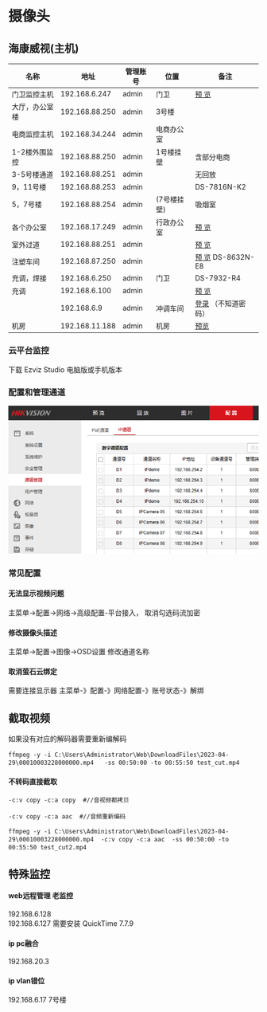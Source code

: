 # 摄像头



## 海康威视(主机)

| 名称           | 地址           | 管理账号 | 位置        | 备注                                                         |
| -------------- | -------------- | -------- | ----------- | ------------------------------------------------------------ |
| 门卫监控主机   | 192.168.6.247  | admin    | 门卫        | [预 览](http://192.168.6.247/doc/page/login.asp?_1676007437416) |
| 大厅，办公室楼 | 192.168.88.250 | admin    | 3号楼       |                                                              |
| 电商监控主机   | 192.168.34.244 | admin    | 电商办公室  |                                                              |
| 1-2楼外围监控  | 192.168.88.250 | admin    | 1号楼挂壁   | 含部分电商                                                   |
| 3-5号楼通道    | 192.168.88.251 | admin    |             | 无回放                                                       |
| 9，11号楼      | 192.168.88.253 | admin    |             | DS-7816N-K2                                                  |
| 5，7号楼       | 192.168.88.254 | admin    | (7号楼挂壁) | 吸烟室                                                       |
| 各个办公室     | 192.168.17.249 | admin    | 行政办公室  | [预 览](http://192.168.17.249/doc/page/preview.asp)          |
| 室外过道       | 192.168.88.251 | admin    |             | [预 览](http://192.168.6.247/doc/page/preview.asp)           |
| 注塑车间       | 192.168.87.250 | admin    |             | [预 览](http://192.168.87.250/doc/page/preview.asp) DS-8632N-E8 |
| 充调，焊接     | 192.168.6.250  | admin    | 门卫        | DS-7932-R4                                                   |
| 充调           | 192.168.6.100  | admin    |             | [预 览](http://192.168.6.100/doc/page/preview.asp)           |
|                | 192.168.6.9    | admin    | 冲调车间    | [登录](http://192.168.6.9/doc/page/login.asp?_1677204535599) （不知道密码） |
| 机房           | 192.168.11.188 | admin    | 机房        | [预览](http://192.168.11.188/doc/page/preview.asp)           |

### 云平台监控

下载 Ezviz Studio 电脑版或手机版本



### 配置和管理通道



![](../imgs/监控通道管理.png)

### 常见配置

#### 无法显示视频问题

主菜单->配置->网络->高级配置-平台接入， 取消勾选码流加密



#### 修改摄像头描述



主菜单->配置->图像->OSD设置 修改通道名称



#### 取消萤石云绑定

需要连接显示器 主菜单-》配置-》网络配置-》账号状态-》解绑



## 截取视频

如果没有对应的解码器需要重新编解码

```
ffmpeg -y -i C:\Users\Administrator\Web\DownloadFiles\2023-04-29\00010003228000000.mp4   -ss 00:50:00 -to 00:55:50 test_cut.mp4  
```

#### 不转码直接截取

```
-c:v copy -c:a copy  #//音视频都拷贝

-c:v copy -c:a aac  #//音频重新编码
```

```
ffmpeg -y -i C:\Users\Administrator\Web\DownloadFiles\2023-04-29\00010003228000000.mp4  -c:v copy -c:a aac  -ss 00:50:00 -to 00:55:50 test_cut2.mp4  
```


## 特殊监控

#### web远程管理 老监控


192.168.6.128  
192.168.6.127
需要安装
QuickTime 7.7.9



 

#### ip pc融合

192.168.20.3

#### ip vlan错位

192.168.6.17  7号楼

